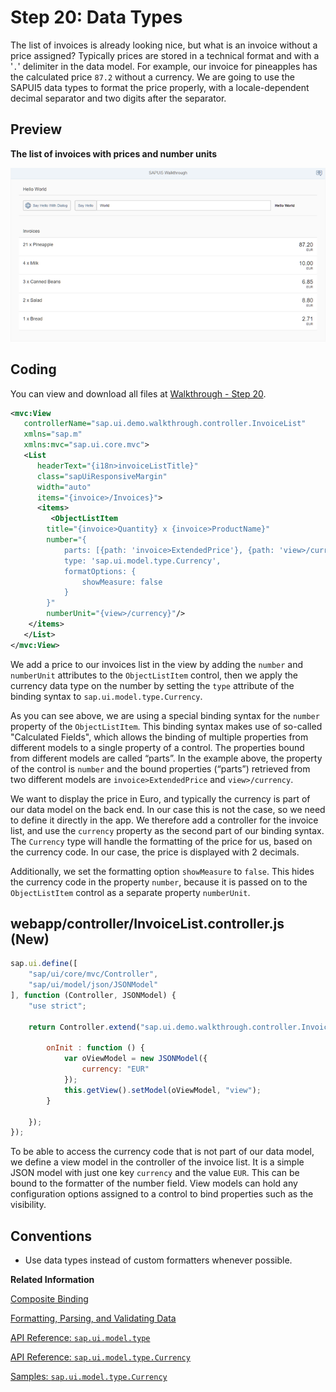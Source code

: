 <!-- loiodfe04650afc046e0802abb1a1a90d2d9 -->

# Step 20: Data Types

The list of invoices is already looking nice, but what is an invoice without a price assigned? Typically prices are stored in a technical format and with a '`.`' delimiter in the data model. For example, our invoice for pineapples has the calculated price `87.2` without a currency. We are going to use the SAPUI5 data types to format the price properly, with a locale-dependent decimal separator and two digits after the separator.



## Preview

   
  
**The list of invoices with prices and number units**

 ![](images/SAPUI5_Walkthrough_Step_21_a839470.png "The list of invoices with prices and number units") 



## Coding

You can view and download all files at [Walkthrough - Step 20](https://ui5.sap.com/#/entity/sap.m.tutorial.walkthrough/sample/sap.m.tutorial.walkthrough.20).

```xml
<mvc:View
   controllerName="sap.ui.demo.walkthrough.controller.InvoiceList"
   xmlns="sap.m"
   xmlns:mvc="sap.ui.core.mvc">
   <List
      headerText="{i18n>invoiceListTitle}"
      class="sapUiResponsiveMargin"
      width="auto"
      items="{invoice>/Invoices}">
      <items>
         <ObjectListItem
		title="{invoice>Quantity} x {invoice>ProductName}"
		number="{
			parts: [{path: 'invoice>ExtendedPrice'}, {path: 'view>/currency'}],
			type: 'sap.ui.model.type.Currency',
			formatOptions: {
				showMeasure: false
			}
		}"
		numberUnit="{view>/currency}"/>
	</items>
   </List>
</mvc:View>
```

We add a price to our invoices list in the view by adding the `number` and `numberUnit` attributes to the `ObjectListItem` control, then we apply the currency data type on the number by setting the `type` attribute of the binding syntax to `sap.ui.model.type.Currency`.

As you can see above, we are using a special binding syntax for the `number` property of the `ObjectListItem`. This binding syntax makes use of so-called "Calculated Fields", which allows the binding of multiple properties from different models to a single property of a control. The properties bound from different models are called “parts”. In the example above, the property of the control is `number` and the bound properties \(“parts”\) retrieved from two different models are `invoice>ExtendedPrice` and `view>/currency`.

We want to display the price in Euro, and typically the currency is part of our data model on the back end. In our case this is not the case, so we need to define it directly in the app. We therefore add a controller for the invoice list, and use the `currency` property as the second part of our binding syntax. The `Currency` type will handle the formatting of the price for us, based on the currency code. In our case, the price is displayed with 2 decimals.

Additionally, we set the formatting option `showMeasure` to `false`. This hides the currency code in the property `number`, because it is passed on to the `ObjectListItem` control as a separate property `numberUnit`.



## webapp/controller/InvoiceList.controller.js \(New\)

```js
sap.ui.define([
	"sap/ui/core/mvc/Controller",
	"sap/ui/model/json/JSONModel"
], function (Controller, JSONModel) {
	"use strict";

	return Controller.extend("sap.ui.demo.walkthrough.controller.InvoiceList", {

		onInit : function () {
			var oViewModel = new JSONModel({
				currency: "EUR"
			});
			this.getView().setModel(oViewModel, "view");
		}

	});
});
```

To be able to access the currency code that is not part of our data model, we define a view model in the controller of the invoice list. It is a simple JSON model with just one key `currency` and the value `EUR`. This can be bound to the formatter of the number field. View models can hold any configuration options assigned to a control to bind properties such as the visibility.



## Conventions

-   Use data types instead of custom formatters whenever possible.


**Related Information**  


[Composite Binding](../04_Essentials/composite-binding-a2fe8e7.md "Calculated fields enable the binding of multiple properties in different models to a single property of a control.")

[Formatting, Parsing, and Validating Data](../04_Essentials/formatting-parsing-and-validating-data-07e4b92.md "Data that is presented on the UI often has to be converted so that is human readable and fits to the locale of the user. On the other hand, data entered by the user has to be parsed and validated to be understood by the data source. For this purpose, you use formatters and data types.")

[API Reference: `sap.ui.model.type`](https://ui5.sap.com/#/api/sap.ui.model.type)

[API Reference: `sap.ui.model.type.Currency`](https://ui5.sap.com/#/api/sap.ui.model.type.Currency)

[Samples: `sap.ui.model.type.Currency` ](https://ui5.sap.com/#/entity/sap.ui.model.type.Currency)

